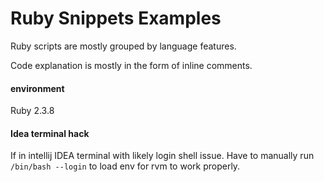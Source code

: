 # Ruby Snippets Examples

Ruby scripts are mostly grouped by language features.

Code explanation is mostly in the form of inline comments.

#### environment

Ruby 2.3.8

#### Idea terminal hack

If in intellij IDEA terminal with likely login shell issue.
Have to manually run `/bin/bash --login` to load env for rvm
to work properly.

